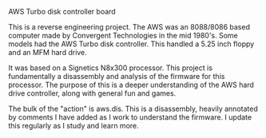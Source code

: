 AWS Turbo disk controller board

This is a reverse engineering project.
The AWS was an 8088/8086 based computer made by Convergent Technologies in
the mid 1980's.  Some models had the AWS Turbo disk controller.
This handled a 5.25 inch floppy and an MFM hard drive.

It was based on a Signetics N8x300 processor.
This project is fundamentally a disassembly and analysis of the firmware
for this processor.  The purpose of this is a deeper understanding of the
AWS hard drive controller, along with general fun and games.

The bulk of the "action" is aws.dis.  This is a disassembly, heavily annotated
by comments I have added as I work to understand the firmware.  I update this
regularly as I study and learn more.
